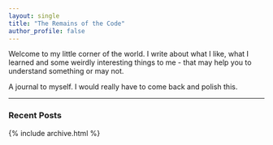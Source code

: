 ```yaml
---
layout: single
title: "The Remains of the Code"
author_profile: false
---
```


Welcome to my little corner of the world. I write about what I like,
what I learned and some weirdly interesting things to me - that may help you to understand something or may not.

A journal to myself. I would really have to come back and polish this.

---

### Recent Posts

{% include archive.html %}
